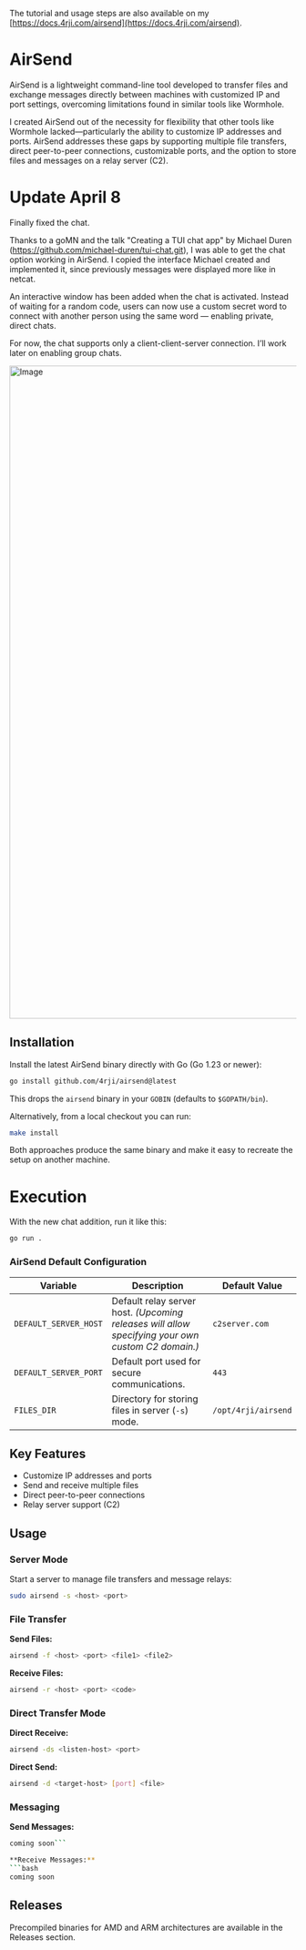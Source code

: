 The tutorial and usage steps are also available on my [https://docs.4rji.com/airsend](https://docs.4rji.com/airsend).


# AirSend

AirSend is a lightweight command-line tool developed to transfer files and exchange messages directly between machines with customized IP and port settings, overcoming limitations found in similar tools like Wormhole.

I created AirSend out of the necessity for flexibility that other tools like Wormhole lacked—particularly the ability to customize IP addresses and ports. AirSend addresses these gaps by supporting multiple file transfers, direct peer-to-peer connections, customizable ports, and the option to store files and messages on a relay server (C2).


# Update April 8

Finally fixed the chat.

Thanks to a goMN and the talk "Creating a TUI chat app" by Michael Duren (https://github.com/michael-duren/tui-chat.git), I was able to get the chat option working in AirSend. I copied the interface Michael created and implemented it, since previously messages were displayed more like in netcat.


An interactive window has been added when the chat is activated. Instead of waiting for a random code, users can now use a custom secret word to connect with another person using the same word — enabling private, direct chats.


For now, the chat supports only a client-client-server connection. I’ll work later on enabling group chats.


<img width="1147" alt="Image" src="https://github.com/user-attachments/assets/5c7b3ecf-3862-44a2-80a3-d2418c1e9630" />





## Installation

Install the latest AirSend binary directly with Go (Go 1.23 or newer):

```bash
go install github.com/4rji/airsend@latest
```

This drops the `airsend` binary in your `GOBIN` (defaults to `$GOPATH/bin`).

Alternatively, from a local checkout you can run:

```bash
make install
```

Both approaches produce the same binary and make it easy to recreate the setup on another machine.


# Execution

With the new chat addition, run it like this:

```bash
go run .
```





### AirSend Default Configuration

| Variable               | Description                                             | Default Value            |
|------------------------|---------------------------------------------------------|--------------------------|
| `DEFAULT_SERVER_HOST`  | Default relay server host. *(Upcoming releases will allow specifying your own custom C2 domain.)* | `c2server.com`           |
| `DEFAULT_SERVER_PORT`  | Default port used for secure communications.            | `443`                    |
| `FILES_DIR`            | Directory for storing files in server (`-s`) mode.      | `/opt/4rji/airsend`      |



## Key Features

- Customize IP addresses and ports
- Send and receive multiple files
- Direct peer-to-peer connections
- Relay server support (C2)

## Usage

### Server Mode
Start a server to manage file transfers and message relays:
```bash
sudo airsend -s <host> <port>
```

### File Transfer
**Send Files:**
```bash
airsend -f <host> <port> <file1> <file2>
```

**Receive Files:**
```bash
airsend -r <host> <port> <code>
```


### Direct Transfer Mode

**Direct Receive:**
```bash
airsend -ds <listen-host> <port>
```



**Direct Send:**
```bash
airsend -d <target-host> [port] <file>
```



### Messaging
**Send Messages:**
```bash
coming soon```

**Receive Messages:**
```bash
coming soon
```


## Releases

Precompiled binaries for AMD and ARM architectures are available in the Releases section.
